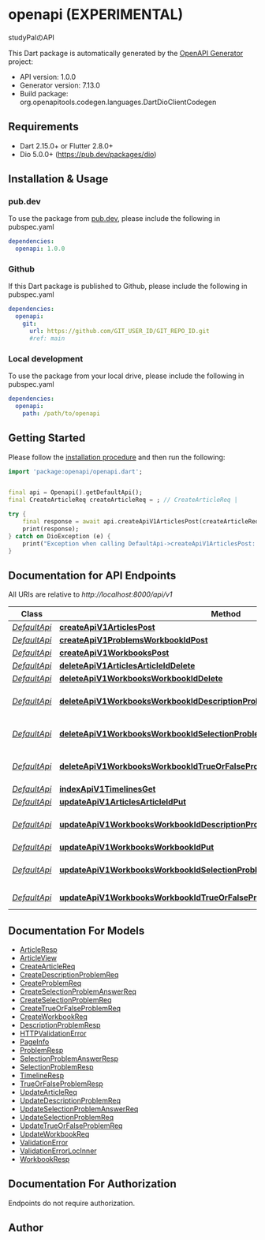 # openapi (EXPERIMENTAL)
studyPalのAPI

This Dart package is automatically generated by the [OpenAPI Generator](https://openapi-generator.tech) project:

- API version: 1.0.0
- Generator version: 7.13.0
- Build package: org.openapitools.codegen.languages.DartDioClientCodegen

## Requirements

* Dart 2.15.0+ or Flutter 2.8.0+
* Dio 5.0.0+ (https://pub.dev/packages/dio)

## Installation & Usage

### pub.dev
To use the package from [pub.dev](https://pub.dev), please include the following in pubspec.yaml
```yaml
dependencies:
  openapi: 1.0.0
```

### Github
If this Dart package is published to Github, please include the following in pubspec.yaml
```yaml
dependencies:
  openapi:
    git:
      url: https://github.com/GIT_USER_ID/GIT_REPO_ID.git
      #ref: main
```

### Local development
To use the package from your local drive, please include the following in pubspec.yaml
```yaml
dependencies:
  openapi:
    path: /path/to/openapi
```

## Getting Started

Please follow the [installation procedure](#installation--usage) and then run the following:

```dart
import 'package:openapi/openapi.dart';


final api = Openapi().getDefaultApi();
final CreateArticleReq createArticleReq = ; // CreateArticleReq | 

try {
    final response = await api.createApiV1ArticlesPost(createArticleReq);
    print(response);
} catch on DioException (e) {
    print("Exception when calling DefaultApi->createApiV1ArticlesPost: $e\n");
}

```

## Documentation for API Endpoints

All URIs are relative to *http://localhost:8000/api/v1*

Class | Method | HTTP request | Description
------------ | ------------- | ------------- | -------------
[*DefaultApi*](doc/DefaultApi.md) | [**createApiV1ArticlesPost**](doc/DefaultApi.md#createapiv1articlespost) | **POST** /api/v1/articles/ | Create
[*DefaultApi*](doc/DefaultApi.md) | [**createApiV1ProblemsWorkbookIdPost**](doc/DefaultApi.md#createapiv1problemsworkbookidpost) | **POST** /api/v1/problems/{workbook_id} | Create
[*DefaultApi*](doc/DefaultApi.md) | [**createApiV1WorkbooksPost**](doc/DefaultApi.md#createapiv1workbookspost) | **POST** /api/v1/workbooks/ | Create
[*DefaultApi*](doc/DefaultApi.md) | [**deleteApiV1ArticlesArticleIdDelete**](doc/DefaultApi.md#deleteapiv1articlesarticleiddelete) | **DELETE** /api/v1/articles/{article_id} | Delete
[*DefaultApi*](doc/DefaultApi.md) | [**deleteApiV1WorkbooksWorkbookIdDelete**](doc/DefaultApi.md#deleteapiv1workbooksworkbookiddelete) | **DELETE** /api/v1/workbooks/{workbook_id} | Delete
[*DefaultApi*](doc/DefaultApi.md) | [**deleteApiV1WorkbooksWorkbookIdDescriptionProblemsDescriptionProblemIdDelete**](doc/DefaultApi.md#deleteapiv1workbooksworkbookiddescriptionproblemsdescriptionproblemiddelete) | **DELETE** /api/v1/workbooks/{workbook_id}/description-problems/{description_problem_id} | Delete
[*DefaultApi*](doc/DefaultApi.md) | [**deleteApiV1WorkbooksWorkbookIdSelectionProblemsSelectionProblemIdDelete**](doc/DefaultApi.md#deleteapiv1workbooksworkbookidselectionproblemsselectionproblemiddelete) | **DELETE** /api/v1/workbooks/{workbook_id}/selection-problems/{selection_problem_id} | Delete
[*DefaultApi*](doc/DefaultApi.md) | [**deleteApiV1WorkbooksWorkbookIdTrueOrFalseProblemsTrueOrFalseProblemIdDelete**](doc/DefaultApi.md#deleteapiv1workbooksworkbookidtrueorfalseproblemstrueorfalseproblemiddelete) | **DELETE** /api/v1/workbooks/{workbook_id}/true-or-false-problems/{true_or_false_problem_id} | Delete
[*DefaultApi*](doc/DefaultApi.md) | [**indexApiV1TimelinesGet**](doc/DefaultApi.md#indexapiv1timelinesget) | **GET** /api/v1/timelines | Index
[*DefaultApi*](doc/DefaultApi.md) | [**updateApiV1ArticlesArticleIdPut**](doc/DefaultApi.md#updateapiv1articlesarticleidput) | **PUT** /api/v1/articles/{article_id} | Update
[*DefaultApi*](doc/DefaultApi.md) | [**updateApiV1WorkbooksWorkbookIdDescriptionProblemsDescriptionProblemIdPut**](doc/DefaultApi.md#updateapiv1workbooksworkbookiddescriptionproblemsdescriptionproblemidput) | **PUT** /api/v1/workbooks/{workbook_id}/description-problems/{description_problem_id} | Update
[*DefaultApi*](doc/DefaultApi.md) | [**updateApiV1WorkbooksWorkbookIdPut**](doc/DefaultApi.md#updateapiv1workbooksworkbookidput) | **PUT** /api/v1/workbooks/{workbook_id} | Update
[*DefaultApi*](doc/DefaultApi.md) | [**updateApiV1WorkbooksWorkbookIdSelectionProblemsSelectionProblemIdPut**](doc/DefaultApi.md#updateapiv1workbooksworkbookidselectionproblemsselectionproblemidput) | **PUT** /api/v1/workbooks/{workbook_id}/selection-problems/{selection_problem_id} | Update
[*DefaultApi*](doc/DefaultApi.md) | [**updateApiV1WorkbooksWorkbookIdTrueOrFalseProblemsTrueOrFalseProblemIdPut**](doc/DefaultApi.md#updateapiv1workbooksworkbookidtrueorfalseproblemstrueorfalseproblemidput) | **PUT** /api/v1/workbooks/{workbook_id}/true-or-false-problems/{true_or_false_problem_id} | Update


## Documentation For Models

 - [ArticleResp](doc/ArticleResp.md)
 - [ArticleView](doc/ArticleView.md)
 - [CreateArticleReq](doc/CreateArticleReq.md)
 - [CreateDescriptionProblemReq](doc/CreateDescriptionProblemReq.md)
 - [CreateProblemReq](doc/CreateProblemReq.md)
 - [CreateSelectionProblemAnswerReq](doc/CreateSelectionProblemAnswerReq.md)
 - [CreateSelectionProblemReq](doc/CreateSelectionProblemReq.md)
 - [CreateTrueOrFalseProblemReq](doc/CreateTrueOrFalseProblemReq.md)
 - [CreateWorkbookReq](doc/CreateWorkbookReq.md)
 - [DescriptionProblemResp](doc/DescriptionProblemResp.md)
 - [HTTPValidationError](doc/HTTPValidationError.md)
 - [PageInfo](doc/PageInfo.md)
 - [ProblemResp](doc/ProblemResp.md)
 - [SelectionProblemAnswerResp](doc/SelectionProblemAnswerResp.md)
 - [SelectionProblemResp](doc/SelectionProblemResp.md)
 - [TimelineResp](doc/TimelineResp.md)
 - [TrueOrFalseProblemResp](doc/TrueOrFalseProblemResp.md)
 - [UpdateArticleReq](doc/UpdateArticleReq.md)
 - [UpdateDescriptionProblemReq](doc/UpdateDescriptionProblemReq.md)
 - [UpdateSelectionProblemAnswerReq](doc/UpdateSelectionProblemAnswerReq.md)
 - [UpdateSelectionProblemReq](doc/UpdateSelectionProblemReq.md)
 - [UpdateTrueOrFalseProblemReq](doc/UpdateTrueOrFalseProblemReq.md)
 - [UpdateWorkbookReq](doc/UpdateWorkbookReq.md)
 - [ValidationError](doc/ValidationError.md)
 - [ValidationErrorLocInner](doc/ValidationErrorLocInner.md)
 - [WorkbookResp](doc/WorkbookResp.md)


## Documentation For Authorization

Endpoints do not require authorization.


## Author



